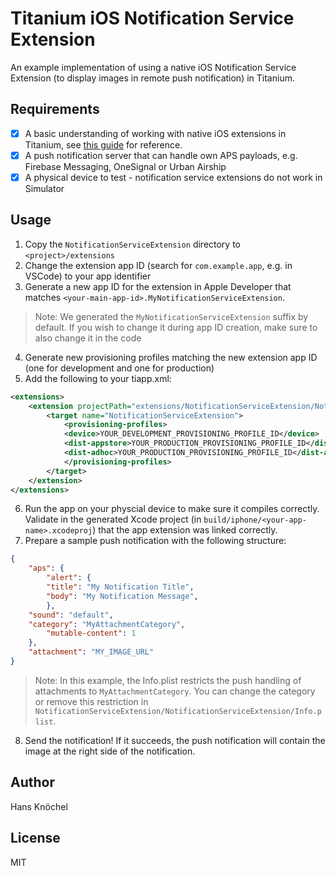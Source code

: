 # Titanium iOS Notification Service Extension

An example implementation of using a native iOS Notification Service Extension (to display images in remote push notification) in Titanium.

## Requirements

- [x] A basic understanding of working with native iOS extensions in Titanium, see [this guide](https://titaniumsdk.com/guide/Titanium_SDK/Titanium_SDK_How-tos/Platform_API_Deep_Dives/iOS_API_Deep_Dives/Creating_iOS_Extensions_-_Siri_Intents.html) for reference.
- [x] A push notification server that can handle own APS payloads, e.g. Firebase Messaging, OneSignal or Urban Airship
- [x] A physical device to test - notification service extensions do not work in Simulator

## Usage

1. Copy the `NotificationServiceExtension` directory to `<project>/extensions`
2. Change the extension app ID (search for `com.example.app`, e.g. in VSCode) to your app identifier
3. Generate a new app ID for the extension in Apple Developer that matches `<your-main-app-id>.MyNotificationServiceExtension`.
> Note: We generated the `MyNotificationServiceExtension` suffix by default. If you wish to change it during app ID creation, make sure to also change it in the code
4. Generate new provisioning profiles matching the new extension app ID (one for development and one for production)
5. Add the following to your tiapp.xml:
```xml
<extensions>
    <extension projectPath="extensions/NotificationServiceExtension/NotificationServiceExtension.xcodeproj">
        <target name="NotificationServiceExtension">
            <provisioning-profiles>
            <device>YOUR_DEVELOPMENT_PROVISIONING_PROFILE_ID</device>
            <dist-appstore>YOUR_PRODUCTION_PROVISIONING_PROFILE_ID</dist-appstore>
            <dist-adhoc>YOUR_PRODUCTION_PROVISIONING_PROFILE_ID</dist-adhoc>
            </provisioning-profiles>
        </target>
    </extension>
</extensions>
```
6. Run the app on your physcial device to make sure it compiles correctly. Validate in the generated Xcode project (in `build/iphone/<your-app-name>.xcodeproj`) that the app extension was linked correctly.
7. Prepare a sample push notification with the following structure:
```json
{
    "aps": {
    	"alert": {
	    "title": "My Notification Title",
	    "body": "My Notification Message",
        },
	"sound": "default",
	"category": "MyAttachmentCategory",
        "mutable-content": 1
    },
    "attachment": "MY_IMAGE_URL"
}
```
> Note: In this example, the Info.plist restricts the push handling of attachments to `MyAttachmentCategory`. You can change the category or remove this restriction in `NotificationServiceExtension/NotificationServiceExtension/Info.plist`.
8. Send the notification! If it succeeds, the push notification will contain the image at the right side of the notification. 

## Author

Hans Knöchel

## License

MIT
